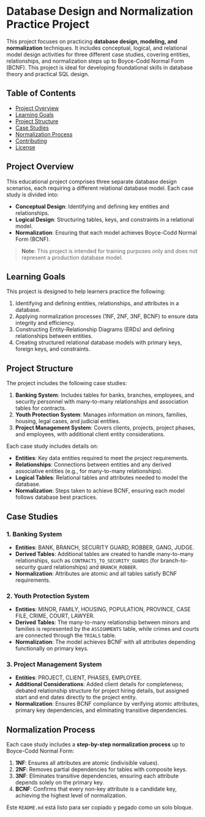 # Database Design and Normalization Practice Project

This project focuses on practicing **database design, modeling, and normalization** techniques. It includes conceptual, logical, and relational model design activities for three different case studies, covering entities, relationships, and normalization steps up to Boyce-Codd Normal Form (BCNF). This project is ideal for developing foundational skills in database theory and practical SQL design.

## Table of Contents

- [Project Overview](#project-overview)
- [Learning Goals](#learning-goals)
- [Project Structure](#project-structure)
- [Case Studies](#case-studies)
- [Normalization Process](#normalization-process)
- [Contributing](#contributing)
- [License](#license)

## Project Overview

This educational project comprises three separate database design scenarios, each requiring a different relational database model. Each case study is divided into:
- **Conceptual Design**: Identifying and defining key entities and relationships.
- **Logical Design**: Structuring tables, keys, and constraints in a relational model.
- **Normalization**: Ensuring that each model achieves Boyce-Codd Normal Form (BCNF).

> **Note**: This project is intended for training purposes only and does not represent a production database model.

## Learning Goals

This project is designed to help learners practice the following:

1. Identifying and defining entities, relationships, and attributes in a database.
2. Applying normalization processes (1NF, 2NF, 3NF, BCNF) to ensure data integrity and efficiency.
3. Constructing Entity-Relationship Diagrams (ERDs) and defining relationships between entities.
4. Creating structured relational database models with primary keys, foreign keys, and constraints.

## Project Structure

The project includes the following case studies:

1. **Banking System**: Includes tables for banks, branches, employees, and security personnel with many-to-many relationships and association tables for contracts.
2. **Youth Protection System**: Manages information on minors, families, housing, legal cases, and judicial entities.
3. **Project Management System**: Covers clients, projects, project phases, and employees, with additional client entity considerations.

Each case study includes details on:
- **Entities**: Key data entities required to meet the project requirements.
- **Relationships**: Connections between entities and any derived associative entities (e.g., for many-to-many relationships).
- **Logical Tables**: Relational tables and attributes needed to model the database.
- **Normalization**: Steps taken to achieve BCNF, ensuring each model follows database best practices.

## Case Studies

### 1. Banking System

- **Entities**: BANK, BRANCH, SECURITY GUARD, ROBBER, GANG, JUDGE.
- **Derived Tables**: Additional tables are created to handle many-to-many relationships, such as `CONTRACTS_TO_SECURITY_GUARDS` (for branch-to-security guard relationships) and `BRANCH_ROBBER`.
- **Normalization**: Attributes are atomic and all tables satisfy BCNF requirements.

### 2. Youth Protection System

- **Entities**: MINOR, FAMILY, HOUSING, POPULATION, PROVINCE, CASE FILE, CRIME, COURT, LAWYER.
- **Derived Tables**: The many-to-many relationship between minors and families is represented by the `ASSIGNMENTS` table, while crimes and courts are connected through the `TRIALS` table.
- **Normalization**: The model achieves BCNF with all attributes depending functionally on primary keys.

### 3. Project Management System

- **Entities**: PROJECT, CLIENT, PHASES, EMPLOYEE.
- **Additional Considerations**: Added client details for completeness; debated relationship structure for project hiring details, but assigned start and end dates directly to the project entity.
- **Normalization**: Ensures BCNF compliance by verifying atomic attributes, primary key dependencies, and eliminating transitive dependencies.

## Normalization Process

Each case study includes a **step-by-step normalization process** up to Boyce-Codd Normal Form:

1. **1NF**: Ensures all attributes are atomic (indivisible values).
2. **2NF**: Removes partial dependencies for tables with composite keys.
3. **3NF**: Eliminates transitive dependencies, ensuring each attribute depends solely on the primary key.
4. **BCNF**: Confirms that every non-key attribute is a candidate key, achieving the highest level of normalization.

Este `README.md` está listo para ser copiado y pegado como un solo bloque.
